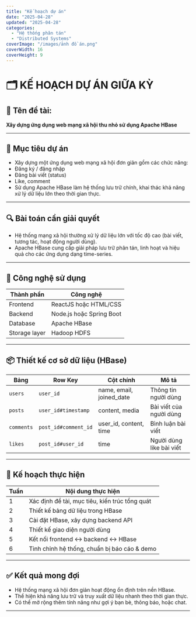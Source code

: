 ```yaml
---
title: "Kế hoạch dự án"
date: "2025-04-28"
updated: "2025-04-28"
categories:
  - "Hệ thống phân tán"
  - "Distributed Systems"
coverImage: "/images/ảnh đồ án.png"
coverWidth: 16
coverHeight: 9
---
```


# 🗂️ KẾ HOẠCH DỰ ÁN GIỮA KỲ
## 🔖 Tên đề tài:
**Xây dựng ứng dụng web mạng xã hội thu nhỏ sử dụng Apache HBase**

---

## 🎯 Mục tiêu dự án
- Xây dựng một ứng dụng web mạng xã hội đơn giản gồm các chức năng:
- Đăng ký / đăng nhập
- Đăng bài viết (status)
- Like, comment
- Sử dụng Apache HBase làm hệ thống lưu trữ chính, khai thác khả năng xử lý dữ liệu lớn theo thời gian thực.

---

## 🔍 Bài toán cần giải quyết
- Hệ thống mạng xã hội thường xử lý dữ liệu lớn với tốc độ cao (bài viết, tương tác, hoạt động người dùng).
- Apache HBase cung cấp giải pháp lưu trữ phân tán, linh hoạt và hiệu quả cho các ứng dụng dạng time-series.

---

## 🧰 Công nghệ sử dụng

| Thành phần | Công nghệ |
|-----------------|--------------------------------------|
| Frontend | ReactJS hoặc HTML/CSS |
| Backend | Node.js hoặc Spring Boot |
| Database | Apache HBase |
| Storage layer | Hadoop HDFS |
---

## 📦 Thiết kế cơ sở dữ liệu (HBase)

| Bảng | Row Key | Cột chính | Mô tả |
|------------|-----------------------------|----------------------------|-------------------------------|
| `users` | `user_id` | name, email, joined_date | Thông tin người dùng |
| `posts` | `user_id#timestamp` | content, media | Bài viết của người dùng |
| `comments` | `post_id#comment_id` | user_id, content, time | Bình luận bài viết |
| `likes` | `post_id#user_id` | time | Người dùng like bài viết |

---

## 📅 Kế hoạch thực hiện

| Tuần | Nội dung thực hiện |
|------|--------------------------------------------------------------|
| 1 | Xác định đề tài, mục tiêu, kiến trúc tổng quát |
| 2 | Thiết kế bảng dữ liệu trong HBase |
| 3 | Cài đặt HBase, xây dựng backend API |
| 4 | Thiết kế giao diện người dùng |
| 5 | Kết nối frontend ↔ backend ↔ HBase |
| 6 | Tinh chỉnh hệ thống, chuẩn bị báo cáo & demo |

---

## ✅ Kết quả mong đợi
- Hệ thống mạng xã hội đơn giản hoạt động ổn định trên nền HBase.
- Thể hiện khả năng lưu trữ và truy xuất dữ liệu nhanh theo thời gian thực.
- Có thể mở rộng thêm tính năng như gợi ý bạn bè, thông báo, hoặc chat.

---